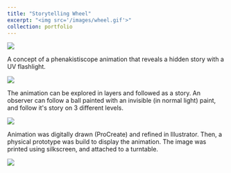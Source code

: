 ```yaml
---
title: "Storytelling Wheel"
excerpt: "<img src='/images/wheel.gif'>"
collection: portfolio
---
```

<img src='wheel.gif'>

A concept of a phenakistiscope animation that reveals a hidden story with a UV flashlight.

<img src='wheel1.png'>

The animation can be explored in layers and followed as a story. An observer can follow a ball painted with an invisible (in normal light) paint, and follow it's story on 3 different levels.

<img src='wheel2.png'>

Animation was digitally drawn (ProCreate) and refined in Illustrator. Then, a physical prototype was build to display the animation. The image was printed using silkscreen, and attached to a turntable. 

<img src='wheel2.gif'>
